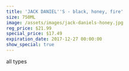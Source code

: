 ```yaml
---
title: 'JACK DANIEL''S - black, honey, fire'
size: 750ML
image: /assets/images/jack-daniels-honey.jpg
reg_price: $21.99
special_price: $17.49
expiration_date: 2017-12-27 00:00:00
show_special: true
---
```



all types